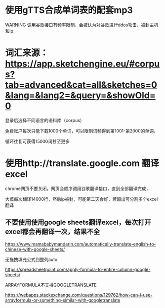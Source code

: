 # 使用gTTS合成单词表的配套mp3

WARNING 调用谷歌接口有频率限制，会被认为对谷歌进行ddos攻击，被封主机和ip

# 词汇来源：https://app.sketchengine.eu/#corpus?tab=advanced&cat=all&sketches=0&lang=&lang2=&query=&showOld=0

登录后选择不同语言的语料库（corpus）

免费账户每次只能下载1000个单词，可以限制词频得到第1001-第2000的单词，

循环往复可获得15000词甚至更多

# 使用http://translate.google.com 翻译excel

chrome网页不要关闭，网页会顺序调用谷歌翻译接口，直到全部翻译完成，

大概每次翻译14000行，然后ip被封，可能第二天会好，若超出可分割多个excel翻译

## 不要使用使用google sheets翻译excel，每次打开excel都会再翻译一次，结果不全
https://www.mamababymandarin.com/automatically-translate-english-to-chinese-with-google-sheets/

无拖拽填充公式到整列auto

https://spreadsheetpoint.com/apply-formula-to-entire-column-google-sheets/

ARRAYFORMULA不支持GOOGLETRANSLATE

https://webapps.stackexchange.com/questions/129762/how-can-i-use-arrayformula-or-something-similar-with-googletranslate
